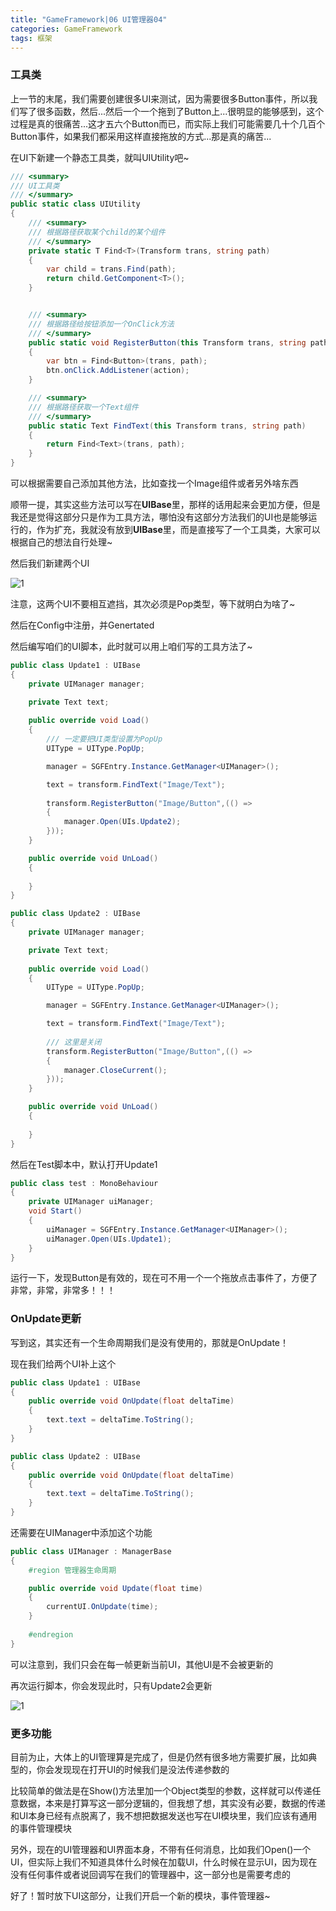 ```yaml
---
title: "GameFramework|06 UI管理器04"
categories: GameFramework 
tags: 框架
---
```


### 工具类

上一节的末尾，我们需要创建很多UI来测试，因为需要很多Button事件，所以我们写了很多函数，然后...然后一个一个拖到了Button上...很明显的能够感到，这个过程是真的很痛苦...这才五六个Button而已，而实际上我们可能需要几十个几百个Button事件，如果我们都采用这样直接拖放的方式...那是真的痛苦...

在UI下新建一个静态工具类，就叫UIUtility吧~

```c#
/// <summary>
/// UI工具类
/// </summary>
public static class UIUtility
{
    /// <summary>
    /// 根据路径获取某个child的某个组件 
    /// </summary>
    private static T Find<T>(Transform trans, string path)
    {
        var child = trans.Find(path);
        return child.GetComponent<T>();
    }


    /// <summary>
    /// 根据路径给按钮添加一个OnClick方法
    /// </summary>
    public static void RegisterButton(this Transform trans, string path, UnityAction action)
    {
        var btn = Find<Button>(trans, path);
        btn.onClick.AddListener(action);
    }

    /// <summary>
    /// 根据路径获取一个Text组件
    /// </summary>
    public static Text FindText(this Transform trans, string path)
    {
        return Find<Text>(trans, path);
    }
}
```

可以根据需要自己添加其他方法，比如查找一个Image组件或者另外啥东西

顺带一提，其实这些方法可以写在**UIBase**里，那样的话用起来会更加方便，但是我还是觉得这部分只是作为工具方法，哪怕没有这部分方法我们的UI也是能够运行的，作为扩充，我就没有放到**UIBase**里，而是直接写了一个工具类，大家可以根据自己的想法自行处理~

然后我们新建两个UI

![1](https://www.logarius996.icu/images/SimpleGameFramework/UI/26.png)

注意，这两个UI不要相互遮挡，其次必须是Pop类型，等下就明白为啥了~

然后在Config中注册，并Genertated

然后编写咱们的UI脚本，此时就可以用上咱们写的工具方法了~

```c#
public class Update1 : UIBase
{
    private UIManager manager;

    private Text text;
    
    public override void Load()
    {
        /// 一定要把UI类型设置为PopUp
        UIType = UIType.PopUp;

        manager = SGFEntry.Instance.GetManager<UIManager>();

        text = transform.FindText("Image/Text");
        
        transform.RegisterButton("Image/Button",(() =>
        {
            manager.Open(UIs.Update2);
        }));
    }

    public override void UnLoad()
    {
        
    }
}
```

```c#
public class Update2 : UIBase
{
    private UIManager manager;

    private Text text;
    
    public override void Load()
    {
        UIType = UIType.PopUp;

        manager = SGFEntry.Instance.GetManager<UIManager>();

        text = transform.FindText("Image/Text");
        
        /// 这里是关闭
        transform.RegisterButton("Image/Button",(() =>
        {
            manager.CloseCurrent();
        }));
    }

    public override void UnLoad()
    {
        
    }
}
```

然后在Test脚本中，默认打开Update1

```c#
public class test : MonoBehaviour
{
    private UIManager uiManager;
    void Start()
    {
        uiManager = SGFEntry.Instance.GetManager<UIManager>();
        uiManager.Open(UIs.Update1);
    }
}
```

运行一下，发现Button是有效的，现在可不用一个一个拖放点击事件了，方便了非常，非常，非常多！！！

### OnUpdate更新

写到这，其实还有一个生命周期我们是没有使用的，那就是OnUpdate！

现在我们给两个UI补上这个

```c#
public class Update1 : UIBase
{
    public override void OnUpdate(float deltaTime)
    {
        text.text = deltaTime.ToString();
    }
}

public class Update2 : UIBase
{
    public override void OnUpdate(float deltaTime)
    {
        text.text = deltaTime.ToString();
    }
}
```

还需要在UIManager中添加这个功能

```c#
public class UIManager : ManagerBase
{
    #region 管理器生命周期

    public override void Update(float time)
    {
        currentUI.OnUpdate(time);
    }
    
    #endregion
}

```

可以注意到，我们只会在每一帧更新当前UI，其他UI是不会被更新的

再次运行脚本，你会发现此时，只有Update2会更新

![1](https://www.logarius996.icu/images/SimpleGameFramework/UI/27.png)

### 更多功能

目前为止，大体上的UI管理算是完成了，但是仍然有很多地方需要扩展，比如典型的，你会发现现在打开UI的时候我们是没法传递参数的

比较简单的做法是在Show()方法里加一个Object类型的参数，这样就可以传递任意数据，本来是打算写这一部分逻辑的，但我想了想，其实没有必要，数据的传递和UI本身已经有点脱离了，我不想把数据发送也写在UI模块里，我们应该有通用的事件管理模块

另外，现在的UI管理器和UI界面本身，不带有任何消息，比如我们Open()一个UI，但实际上我们不知道具体什么时候在加载UI，什么时候在显示UI，因为现在没有任何事件或者说回调写在我们的管理器中，这一部分也是需要考虑的

好了！暂时放下UI这部分，让我们开启一个新的模块，事件管理器~





























